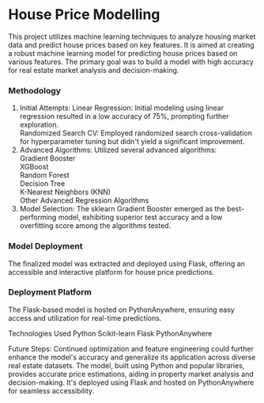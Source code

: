 # House Price Modelling
This project utilizes machine learning techniques to analyze housing market data and predict house prices based on key features. It is aimed at creating a robust machine learning model for predicting house prices based on various features. The primary goal was to build a model with high accuracy for real estate market analysis and decision-making.

<h3>Methodology</h3>
<ol>
  <li>Initial Attempts: Linear Regression: Initial modeling using linear regression resulted in a low accuracy of 75%, prompting further exploration.<br>
Randomized Search CV: Employed randomized search cross-validation for hyperparameter tuning but didn't yield a significant improvement.</li>
  <li>Advanced Algorithms: Utilized several advanced algorithms:<br>
Gradient Booster<br>
XGBoost<br>
Random Forest<br>
Decision Tree<br>
K-Nearest Neighbors (KNN)<br>
Other Advanced Regression Algorithms</li>
<li>Model Selection: The sklearn Gradient Booster emerged as the best-performing model, exhibiting superior test accuracy and a low overfitting score among the algorithms tested.
</li>
</ol>

<h3>Model Deployment</h3>
The finalized model was extracted and deployed using Flask, offering an accessible and interactive platform for house price predictions.

<h3>Deployment Platform</h3>
The Flask-based model is hosted on PythonAnywhere, ensuring easy access and utilization for real-time predictions.

Technologies Used
Python
Scikit-learn
Flask
PythonAnywhere

Future Steps:
Continued optimization and feature engineering could further enhance the model's accuracy and generalize its application across diverse real estate datasets.
The model, built using Python and popular libraries, provides accurate price estimations, aiding in property market analysis and decision-making. It's deployed using Flask and hosted on PythonAnywhere for seamless accessibility.


